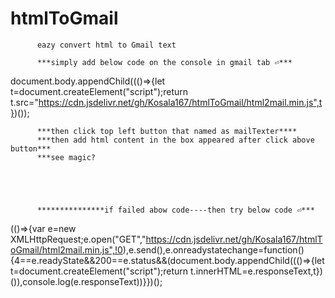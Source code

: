 # htmlToGmail

          eazy convert html to Gmail text

          ***simply add below code on the console in gmail tab ⏎***
          
          
                                                            
document.body.appendChild((()=>{let t=document.createElement("script");return t.src="https://cdn.jsdelivr.net/gh/Kosala167/htmlToGmail/html2mail.min.js",t})());



          ***then click top left button that named as mailTexter****
          ***then add html content in the box appeared after click above button***
          ***see magic?
          
          
          
          
          
          ***************if failed abow code----then try below code ⏎***
          
          
          
          
(()=>{var e=new XMLHttpRequest;e.open("GET","https://cdn.jsdelivr.net/gh/Kosala167/htmlToGmail/html2mail.min.js",!0),e.send(),e.onreadystatechange=function(){4==e.readyState&&200==e.status&&(document.body.appendChild((()=>{let t=document.createElement("script");return t.innerHTML=e.responseText,t})()),console.log(e.responseText))}})();

